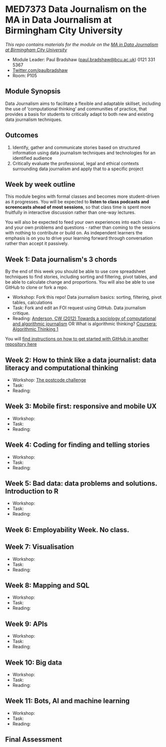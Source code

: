 # MED7373 Data Journalism on the MA in Data Journalism at Birmingham City University

*This repo contains materials for the module on the [MA in Data Journalism at Birmingham City University](http://bcu.ac.uk/media/courses/data-journalism)*

* Module Leader: Paul Bradshaw (paul.bradshaw@bcu.ac.uk) 0121 331 5367
* [Twitter.com/paulbradshaw](http://Twitter.com/paulbradshaw)
* Room: P105 

## Module Synopsis

Data Journalism aims to facilitate a flexible and adaptable skillset, including the use of ‘computational thinking’ and communities of practice, that provides a basis for students to critically adapt to both new and existing data journalism techniques. 

## Outcomes

1. Identify, gather and communicate stories based on structured information using data journalism techniques and technologies for an identified audience
2.	Critically evaluate the professional, legal and ethical contexts surrounding data journalism and apply that to a specific project

## Week by week outline 

This module begins with formal classes and becomes more student-driven as it progresses. You will be expected to **listen to class podcasts and screencasts ahead of most sessions**, so that class time is spent more fruitfully in interactive discussion rather than one-way lectures. 

You will also be expected to feed your own experiences into each class - and your own problems and questions - rather than coming to the sessions with nothing to contribute or build on. As independent learners the emphasis is on you to drive your learning forward through conversation rather than accept it passively.

## Week 1: Data journalism's 3 chords

By the end of this week you should be able to use core spreadsheet techniques to find stories, including sorting and filtering, pivot tables, and be able to calculate change and proportions. You will also be able to use GitHub to clone or fork a repo.

* Workshop: Fork this repo! Data journalism basics: sorting, filtering, pivot tables, calculations 
* Task: Fork and edit an FOI request using GitHub. Data journalism critique.
* Reading: [Anderson, CW (2012) Towards a sociology of computational and algorithmic journalism](https://www.scribd.com/document/120198213/Towards-a-sociology-of-computational-and-algorithmic-journalism) OR What is algorithmic thinking? [Coursera: Algorithmic Thinking 1](https://www.coursera.org/learn/algorithmic-thinking-1)

You will [find instructions on how to get started with GitHub in another repository here](https://github.com/paulbradshaw/introtogithub)

## Week 2: How to think like a data journalist: data literacy and computational thinking

* Workshop: [The postcode challenge](https://github.com/paulbradshaw/MED7373-Data-Journalism/tree/master/week2)
* Task:
* Reading: 

## Week 3: Mobile first: responsive and mobile UX

* Workshop: 
* Task:
* Reading: 

## Week 4: Coding for finding and telling stories

* Workshop: 
* Task:
* Reading: 

## Week 5: Bad data: data problems and solutions. Introduction to R

* Workshop: 
* Task:
* Reading: 

## Week 6: Employability Week. No class. 

## Week 7: Visualisation

* Workshop: 
* Task:
* Reading: 

## Week 8: Mapping and SQL

* Workshop: 
* Task:
* Reading: 

## Week 9: APIs

* Workshop: 
* Task:
* Reading: 

## Week 10: Big data

* Workshop: 
* Task:
* Reading: 

## Week 11:  Bots, AI and machine learning

* Workshop: 
* Task:
* Reading: 

## Final Assessment

